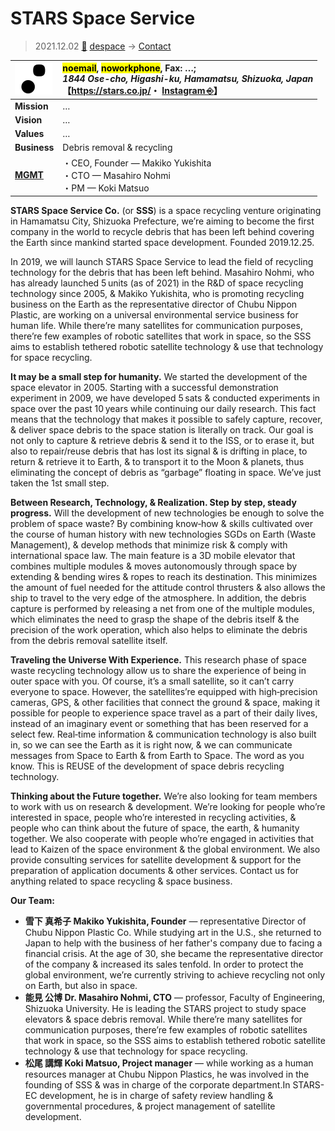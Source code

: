 # STARS Space Service
> 2021.12.02 [🚀](../../index/index.md) [despace](../index.md) → [Contact](../contact.md)

|[![](../f/contact/s/stars_ss_logo1_thumb.webp)](../f/contact/s/stars_ss_logo1.webp)|<mark>noemail</mark>, <mark>noworkphone</mark>, Fax: …;<br> *1844 Ose-cho, Higashi-ku, Hamamatsu, Shizuoka, Japan*<br> 【<https://stars.co.jp/>・ [Instagram ⎆](https://www.instagram.com/stars.space.service/)】|
|:-|:-|
|**Mission**|…|
|**Vision**|…|
|**Values**|…|
|**Business**|Debris removal & recycling|
|**[MGMT](../mgmt.md)**|・CEO, Founder — Makiko Yukishita<br> ・CTO — Masahiro Nohmi<br> ・PM — Koki Matsuo|

**STARS Space Service Co.** (or **SSS**) is a space recycling venture originating in Hamamatsu City, Shizuoka Prefecture, we’re aiming to become the first company in the world to recycle debris that has been left behind covering the Earth since mankind started space development. Founded 2019.12.25.

In 2019, we will launch STARS Space Service to lead the field of recycling technology for the debris that has been left behind. Masahiro Nohmi, who has already launched 5 units (as of 2021) in the R&D of space recycling technology since 2005, & Makiko Yukishita, who is promoting recycling business on the Earth as the representative director of Chubu Nippon Plastic, are working on a universal environmental service business for human life. While there’re many satellites for communication purposes, there’re few examples of robotic satellites that work in space, so the SSS aims to establish tethered robotic satellite technology & use that technology for space recycling.

**It may be a small step for humanity.** We started the development of the space elevator in 2005. Starting with a successful demonstration experiment in 2009, we have developed 5 sats & conducted experiments in space over the past 10 years while continuing our daily research. This fact means that the technology that makes it possible to safely capture, recover, & deliver space debris to the space station is literally on track. Our goal is not only to capture & retrieve debris & send it to the ISS, or to erase it, but also to repair/reuse debris that has lost its signal & is drifting in place, to return & retrieve it to Earth, & to transport it to the Moon & planets, thus eliminating the concept of debris as “garbage” floating in space. We’ve just taken the 1st small step.

**Between Research, Technology, & Realization. Step by step, steady progress.** Will the development of new technologies be enough to solve the problem of space waste? By combining know‑how & skills cultivated over the course of human history with new technologies SGDs on Earth (Waste Management), & develop methods that minimize risk & comply with international space law. The main feature is a 3D mobile elevator that combines multiple modules & moves autonomously through space by extending & bending wires & ropes to reach its destination. This minimizes the amount of fuel needed for the attitude control thrusters & also allows the ship to travel to the very edge of the atmosphere. In addition, the debris capture is performed by releasing a net from one of the multiple modules, which eliminates the need to grasp the shape of the debris itself & the precision of the work operation, which also helps to eliminate the debris from the debris removal satellite itself.

**Traveling the Universe With Experience.** This research phase of space waste recycling technology allow us to share the experience of being in outer space with you. Of course, it’s a small satellite, so it can’t carry everyone to space. However, the satellites’re equipped with high‑precision cameras, GPS, & other facilities that connect the ground & space, making it possible for people to experience space travel as a part of their daily lives, instead of an imaginary event or something that has been reserved for a select few. Real‑time information & communication technology is also built in, so we can see the Earth as it is right now, & we can communicate messages from Space to Earth & from Earth to Space. The word as you know. This is REUSE of the development of space debris recycling technology.

**Thinking about the Future together.** We’re also looking for team members to work with us on research & development. We’re looking for people who’re interested in space, people who’re interested in recycling activities, & people who can think about the future of space, the earth, & humanity together. We also cooperate with people who’re engaged in activities that lead to Kaizen of the space environment & the global environment. We also provide consulting services for satellite development & support for the preparation of application documents & other services. Contact us for anything related to space recycling & space business.

<p style="page-break-after:always"> </p>

**Our Team:**

   - **雪下 真希子 Makiko Yukishita, Founder** — representative Director of Chubu Nippon Plastic Co. While studying art in the U.S., she returned to Japan to help with the business of her father's company due to facing a financial crisis. At the age of 30, she became the representative director of the company & increased its sales tenfold. In order to protect the global environment, we’re currently striving to achieve recycling not only on Earth, but also in space.
   - **能見 公博 Dr. Masahiro Nohmi, CTO** — professor, Faculty of Engineering, Shizuoka University. He is leading the STARS project to study space elevators & space debris removal. While there’re many satellites for communication purposes, there’re few examples of robotic satellites that work in space, so the SSS aims to establish tethered robotic satellite technology & use that technology for space recycling.
   - **松尾 講輝 Koki Matsuo, Project manager** — while working as a human resources manager at Chubu Nippon Plastics, he was involved in the founding of SSS & was in charge of the corporate department.In STARS-EC development, he is in charge of safety review handling & governmental procedures, & project management of satellite development.
